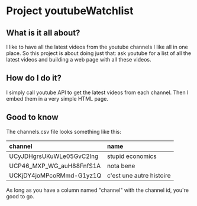 # Project youtubeWatchlist

## What is it all about?

I like to have all the latest videos from the youtube channels I like all in one place.
So this project is about doing just that: ask youtube for a list of all the latest videos and building a web page with all these videos.

## How do I do it?

I simply call youtube API to get the latest videos from each channel.
Then I embed them in a very simple HTML page.

## Good to know

The channels.csv file looks something like this:

|channel|name|
|:------|:---|
|UCyJDHgrsUKuWLe05GvC2lng|stupid economics|
|UCP46_MXP_WG_auH88FnfS1A|nota bene|
|UCKjDY4joMPcoRMmd-G1yz1Q|c'est une autre histoire|

As long as you have a column named "channel" with the channel id, you're good to go.
